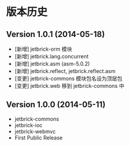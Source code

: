 版本历史
=====================

Version 1.0.1 (2014-05-18)
-----------------------------

* [新增] jetbrick-orm 模块
* [新增] jetbrick.lang.concurrent
* [新增] jetbrick.asm (asm-5.0.2)
* [新增] jetbrick.reflect, jetbrick.reflect.asm
* [变更] jetbrick-commons 模块包名设为顶层包
* [变更] jetbrick.web 移到 jetbrick-commons 中


Version 1.0.0 (2014-05-11)
--------------------------------

- jetbrick-commons
- jetbrick-ioc
- jetbrick-webmvc
- First Public Release


